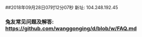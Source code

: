 ##2018年09月28日07时12分07秒 新址: 104.248.192.45
### 兔友常见问题及解答: https://github.com/wanggonging/d/blob/w/FAQ.md
